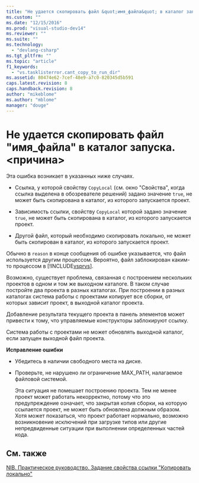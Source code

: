 ```yaml
---
title: "Не удается скопировать файл &quot;имя_файла&quot; в каталог запуска. &lt;причина&gt; | Microsoft Docs"
ms.custom: ""
ms.date: "12/15/2016"
ms.prod: "visual-studio-dev14"
ms.reviewer: ""
ms.suite: ""
ms.technology: 
  - "devlang-csharp"
ms.tgt_pltfrm: ""
ms.topic: "article"
f1_keywords: 
  - "vs.tasklisterror.cant_copy_to_run_dir"
ms.assetid: 80474e62-7cef-48e9-a7c0-820345d5b591
caps.latest.revision: 8
caps.handback.revision: 8
author: "mikeblome"
ms.author: "mblome"
manager: "douge"
---
```

# Не удается скопировать файл &quot;имя_файла&quot; в каталог запуска. &lt;причина&gt;
Эта ошибка возникает в указанных ниже случаях.  
  
-   Ссылка, у которой свойству `CopyLocal` \(см. окно "Свойства", когда ссылка выделена в обозревателе решений\) задано значение `true`, не может быть скопирована в каталог, из которого запускается проект.  
  
-   Зависимость ссылки, свойству `CopyLocal` которой задано значение `true`, не может быть скопирована в каталог, из которого запускается проект.  
  
-   Другой файл, который необходимо скопировать локально, не может быть скопирован в каталог, из которого запускается проект.  
  
 Обычно в `reason` в конце сообщения об ошибке указывается, что файл используется другим процессом. Вероятно, файл заблокирован каким\-то процессом в [!INCLUDE[vsprvs](../assembler/masm/includes/vsprvs_md.md)].  
  
 Возможно, существует проблема, связанная с построением нескольких проектов в одном и том же выходном каталоге. В таком случае постройте два проекта в разных каталогах. При построении в разных каталогах система работы с проектами копирует все сборки, от которых зависит проект, в выходной каталог проекта.  
  
 Добавление результата текущего проекта в панель элементов может привести к тому, что управляемые конструкторы заблокируют ссылку.  
  
 Система работы с проектами не может обновлять выходной каталог, если запущен выходной файл проекта.  
  
 **Исправление ошибки**  
  
-   Убедитесь в наличии свободного места на диске.  
  
-   Проверьте, не нарушено ли ограничение MAX\_PATH, налагаемое файловой системой.  
  
     Эта ситуация не помешает построению проекта. Тем не менее проект может работать некорректно, потому что это предупреждение означает, что закрытая копия сборки, на которую ссылается проект, не может быть обновлена должным образом. Хотя может показаться, что проект работает нормально, возможно возникновение исключений при загрузке типов или другие непредвиденные ситуации при выполнении определенных частей кода.  
  
## См. также  
 [NIB. Практическое руководство. Задание свойства ссылки "Копировать локально"](http://msdn.microsoft.com/ru-ru/dfe2ba13-f27f-4356-a481-ea67d5acacbd)